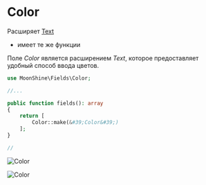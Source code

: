 # Color

Расширяет [Text](/docs/{{version}}/fields/text)
* имеет те же функции    

Поле *Color* является расширением *Text*, которое предоставляет удобный способ ввода цветов.
```php
use MoonShine\Fields\Color;

//...

public function fields(): array
{
    return [
        Color::make(&#39;Color&#39;)
    ];
}

//
```
![Color](https://raw.githubusercontent.com/moonshine-software/doc/2.x/resources/screenshots/color.png)

![Color](https://raw.githubusercontent.com/moonshine-software/doc/2.x/resources/screenshots/color_dark.png)


